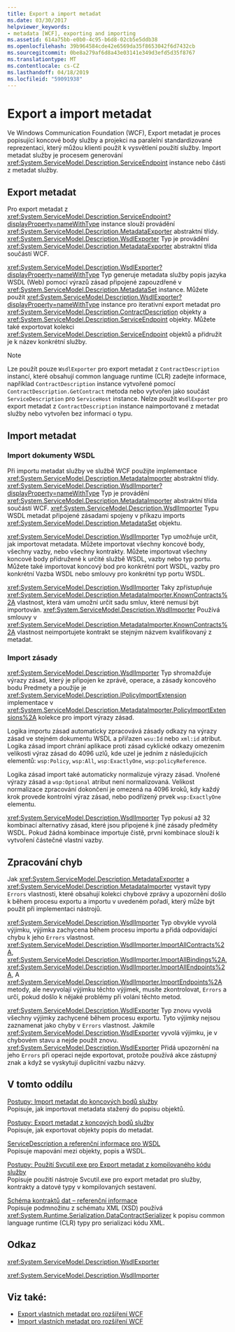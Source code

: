 ```yaml
---
title: Export a import metadat
ms.date: 03/30/2017
helpviewer_keywords:
- metadata [WCF], exporting and importing
ms.assetid: 614a75bb-e0b0-4c95-b6d8-02cb5e5ddb38
ms.openlocfilehash: 39b964584cde42e6569da35f8653042f6d7432cb
ms.sourcegitcommit: 0be8a279af6d8a43e03141e349d3efd5d35f8767
ms.translationtype: MT
ms.contentlocale: cs-CZ
ms.lasthandoff: 04/18/2019
ms.locfileid: "59091938"
---
```

# <a name="exporting-and-importing-metadata"></a>Export a import metadat
Ve Windows Communication Foundation (WCF), Export metadat je proces popisující koncové body služby a projekci na paralelní standardizované reprezentaci, který můžou klienti použít k vysvětlení použití služby. Import metadat služby je procesem generování <xref:System.ServiceModel.Description.ServiceEndpoint> instance nebo části z metadat služby.  
  
## <a name="exporting-metadata"></a>Export metadat  
 Pro export metadat z <xref:System.ServiceModel.Description.ServiceEndpoint?displayProperty=nameWithType> instance slouží provádění <xref:System.ServiceModel.Description.MetadataExporter> abstraktní třídy. <xref:System.ServiceModel.Description.WsdlExporter> Typ je provádění <xref:System.ServiceModel.Description.MetadataExporter> abstraktní třída součástí WCF.  
  
 <xref:System.ServiceModel.Description.WsdlExporter?displayProperty=nameWithType> Typ generuje metadata služby popis jazyka WSDL (Web) pomocí výrazů zásad připojené zapouzdřené v <xref:System.ServiceModel.Description.MetadataSet> instance. Můžete použít <xref:System.ServiceModel.Description.WsdlExporter?displayProperty=nameWithType> instance pro iterativní export metadat pro <xref:System.ServiceModel.Description.ContractDescription> objekty a <xref:System.ServiceModel.Description.ServiceEndpoint> objekty. Můžete také exportovat kolekci <xref:System.ServiceModel.Description.ServiceEndpoint> objektů a přidružit je k název konkrétní služby.  
  
> [!NOTE]
>  Lze použít pouze `WsdlExporter` pro export metadat z `ContractDescription` instancí, které obsahují common language runtime (CLR) zadejte informace, například `ContractDescription` instance vytvořené pomocí `ContractDescription.GetContract` metoda nebo vytvořen jako součást `ServiceDescription` pro `ServiceHost` instance. Nelze použít `WsdlExporter` pro export metadat z `ContractDescription` instance naimportované z metadat služby nebo vytvořen bez informací o typu.  
  
## <a name="importing-metadata"></a>Import metadat  
  
### <a name="importing-wsdl-documents"></a>Import dokumenty WSDL  
 Při importu metadat služby ve službě WCF použijte implementace <xref:System.ServiceModel.Description.MetadataImporter> abstraktní třídy. <xref:System.ServiceModel.Description.WsdlImporter?displayProperty=nameWithType> Typ je provádění <xref:System.ServiceModel.Description.MetadataImporter> abstraktní třída součástí WCF. <xref:System.ServiceModel.Description.WsdlImporter> Typu WSDL metadat připojené zásadami spojeny v příkazu imports <xref:System.ServiceModel.Description.MetadataSet> objektu.  
  
 <xref:System.ServiceModel.Description.WsdlImporter> Typ umožňuje určit, jak importovat metadata. Můžete importovat všechny koncové body, všechny vazby, nebo všechny kontrakty. Můžete importovat všechny koncové body přidružené k určité službě WSDL, vazby nebo typ portu. Můžete také importovat koncový bod pro konkrétní port WSDL, vazby pro konkrétní Vazba WSDL nebo smlouvy pro konkrétní typ portu WSDL.  
  
 <xref:System.ServiceModel.Description.WsdlImporter> Taky zpřístupňuje <xref:System.ServiceModel.Description.MetadataImporter.KnownContracts%2A> vlastnost, která vám umožní určit sadu smluv, které nemusí být importován. <xref:System.ServiceModel.Description.WsdlImporter> Používá smlouvy v <xref:System.ServiceModel.Description.MetadataImporter.KnownContracts%2A> vlastnost neimportujete kontrakt se stejným názvem kvalifikovaný z metadat.  
  
### <a name="importing-policies"></a>Import zásady  
 <xref:System.ServiceModel.Description.WsdlImporter> Typ shromažďuje výrazy zásad, který je připojen ke zprávě, operace, a zásady koncového bodu Predmety a použije je <xref:System.ServiceModel.Description.IPolicyImportExtension> implementace v <xref:System.ServiceModel.Description.MetadataImporter.PolicyImportExtensions%2A> kolekce pro import výrazy zásad.  
  
 Logika importu zásad automaticky zpracovává zásady odkazy na výrazy zásad ve stejném dokumentu WSDL a přiřazen `wsu:Id` nebo `xml:id` atribut. Logika zásad import chrání aplikace proti zásad cyklické odkazy omezením velikosti výraz zásad do 4096 uzlů, kde uzel je jedním z následujících elementů: `wsp:Policy`, `wsp:All`, `wsp:ExactlyOne`, `wsp:policyReference`.  
  
 Logika zásad import také automaticky normalizuje výrazy zásad. Vnořené výrazy zásad a `wsp:Optional` atribut není normalizovaná. Velikost normalizace zpracování dokončení je omezená na 4096 kroků, kdy každý krok provede kontrolní výraz zásad, nebo podřízený prvek `wsp:ExactlyOne` elementu.  
  
 <xref:System.ServiceModel.Description.WsdlImporter> Typ pokusí až 32 kombinací alternativy zásad, které jsou připojené k jiné zásady předměty WSDL. Pokud žádná kombinace importuje čistě, první kombinace slouží k vytvoření částečné vlastní vazby.  
  
## <a name="error-handling"></a>Zpracování chyb  
 Jak <xref:System.ServiceModel.Description.MetadataExporter> a <xref:System.ServiceModel.Description.MetadataImporter> vystavit typy `Errors` vlastnosti, které obsahují kolekci chybové zprávy a upozornění došlo k během procesu exportu a importu v uvedeném pořadí, který může být použit při implementaci nástrojů.  
  
 <xref:System.ServiceModel.Description.WsdlImporter> Typ obvykle vyvolá výjimku, výjimka zachycena během procesu importu a přidá odpovídající chybu k jeho `Errors` vlastnost. <xref:System.ServiceModel.Description.WsdlImporter.ImportAllContracts%2A>, <xref:System.ServiceModel.Description.WsdlImporter.ImportAllBindings%2A>, <xref:System.ServiceModel.Description.WsdlImporter.ImportAllEndpoints%2A>, A <xref:System.ServiceModel.Description.WsdlImporter.ImportEndpoints%2A> metody, ale nevyvolají výjimku těchto výjimek, musíte zkontrolovat, `Errors` a určí, pokud došlo k nějaké problémy při volání těchto metod.  
  
 <xref:System.ServiceModel.Description.WsdlExporter> Typ znovu vyvolá všechny výjimky zachycené během procesu exportu. Tyto výjimky nejsou zaznamenat jako chyby v `Errors` vlastnost. Jakmile <xref:System.ServiceModel.Description.WsdlExporter> vyvolá výjimku, je v chybovém stavu a nejde použít znovu. <xref:System.ServiceModel.Description.WsdlExporter> Přidá upozornění na jeho `Errors` při operaci nejde exportovat, protože používá akce zástupný znak a když se vyskytují duplicitní vazbu názvy.  
  
## <a name="in-this-section"></a>V tomto oddílu  
 [Postupy: Import metadat do koncových bodů služby](../../../../docs/framework/wcf/feature-details/how-to-import-metadata-into-service-endpoints.md)  
 Popisuje, jak importovat metadata stažený do popisu objektů.  
  
 [Postupy: Export metadat z koncových bodů služby](../../../../docs/framework/wcf/feature-details/how-to-export-metadata-from-service-endpoints.md)  
 Popisuje, jak exportovat objekty popis do metadat.  
  
 [ServiceDescription a referenční informace pro WSDL](../../../../docs/framework/wcf/feature-details/servicedescription-and-wsdl-reference.md)  
 Popisuje mapování mezi objekty, popis a WSDL.  
  
 [Postupy: Použití Svcutil.exe pro Export metadat z kompilovaného kódu služby](../../../../docs/framework/wcf/feature-details/how-to-use-svcutil-exe-to-export-metadata-from-compiled-service-code.md)  
 Popisuje použití nástroje Svcutil.exe pro export metadat pro služby, kontrakty a datové typy v kompilovaných sestavení.  
  
 [Schéma kontraktů dat – referenční informace](../../../../docs/framework/wcf/feature-details/data-contract-schema-reference.md)  
 Popisuje podmnožinu z schématu XML (XSD) používá <xref:System.Runtime.Serialization.DataContractSerializer> k popisu common language runtime (CLR) typy pro serializaci kódu XML.  
  
## <a name="reference"></a>Odkaz  
 <xref:System.ServiceModel.Description.WsdlExporter>  
  
 <xref:System.ServiceModel.Description.WsdlImporter>  
  
## <a name="see-also"></a>Viz také:

- [Export vlastních metadat pro rozšíření WCF](../../../../docs/framework/wcf/extending/exporting-custom-metadata-for-a-wcf-extension.md)
- [Import vlastních metadat pro rozšíření WCF](../../../../docs/framework/wcf/extending/importing-custom-metadata-for-a-wcf-extension.md)
